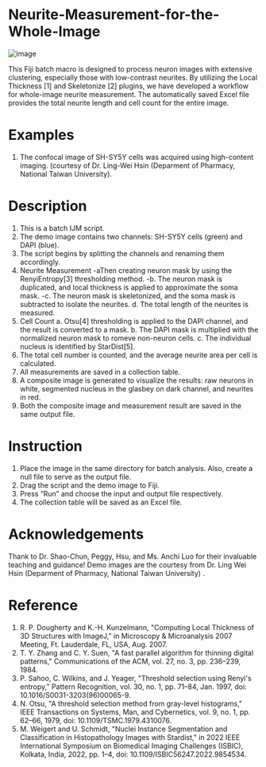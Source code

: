 # Neurite-Measurement-for-the-Whole-Image
![image](https://github.com/user-attachments/assets/3566f36d-1626-4b0e-9c97-a3e43e55600a)


This Fiji batch macro is designed to process neuron images with extensive clustering, especially those with low-contrast neurites.
By utilizing the Local Thickness [1] and Skeletonize [2] plugins, we have developed a workflow for whole-image neurite measurement. The automatically saved Excel file provides the total neurite length and cell count for the entire image.

# Examples
1.	The confocal image of SH-SY5Y cells was acquired using high-content imaging. (courtesy of Dr. Ling-Wei Hsin (Deparment of Pharmacy, National Taiwan University).

# Description
1.	This is a batch IJM script. 
2.	The demo image contains two channels: SH-SY5Y cells (green) and DAPI (blue).
3.	The script begins by splitting the channels and renaming them accordingly.
4.	Neurite Measurement
   	-aThen creating neuron mask by using the RenyiEntropy[3] thresholding method.
	-b. The neuron mask is duplicated, and local thickness is applied to approximate the soma mask.
	-c. The neuron mask is skeletonized, and the soma mask is subtracted to isolate the neurites.
	d. The total length of the neurites is measured.
6. 	Cell Count
	a. Otsu[4] thresholding is applied to the DAPI channel, and the result is converted to a mask.
	b. The DAPI mask is multiplied with the normalized neuron mask to romeve non-neuron cells.
	c. The individual nucleus is identified by StarDist[5].
7.	The total cell number is counted, and the average neurite area per cell is calculated.
8.	All measurements are saved in a collection table.
9.	A composite image is generated to visualize the results: raw neurons in white, segmented nucleus in the glasbey on dark channel, and neurites in red.
10.	Both the composite image and measurement result are saved in the same output file.

# Instruction
1.	Place the image in the same directory for batch analysis. Also, create a null file to serve as the output file. 
2.	Drag the script and the demo image to Fiji.
3.	Press “Run” and choose the input and output file respectively.
4.	The  collection table will be saved as an Excel file. 

# Acknowledgements
Thank to Dr. Shao-Chun, Peggy, Hsu, and Ms. Anchi Luo for their invaluable teaching and guidance!
Demo images are the courtesy from Dr. Ling Wei Hsin (Deparment of Pharmacy, National Taiwan University) .

# Reference
1.	R. P. Dougherty and K.-H. Kunzelmann, "Computing Local Thickness of 3D Structures with ImageJ," in Microscopy & Microanalysis 2007 Meeting, Ft. Lauderdale, FL, USA, Aug. 2007. 
2.	T. Y. Zhang and C. Y. Suen, "A fast parallel algorithm for thinning digital patterns," Communications of the ACM, vol. 27, no. 3, pp. 236–239, 1984. 
3.	P. Sahoo, C. Wilkins, and J. Yeager, "Threshold selection using Renyi's entropy," Pattern Recognition, vol. 30, no. 1, pp. 71–84, Jan. 1997, doi: 10.1016/S0031-3203(96)00065-9. 
4.	N. Otsu, "A threshold selection method from gray-level histograms," IEEE Transactions on Systems, Man, and Cybernetics, vol. 9, no. 1, pp. 62–66, 1979, doi: 10.1109/TSMC.1979.4310076.
5.	M. Weigert and U. Schmidt, "Nuclei Instance Segmentation and Classification in Histopathology Images with Stardist," in 2022 IEEE International Symposium on Biomedical Imaging Challenges (ISBIC), Kolkata, India, 2022, pp. 1–4, doi: 10.1109/ISBIC56247.2022.9854534. 
